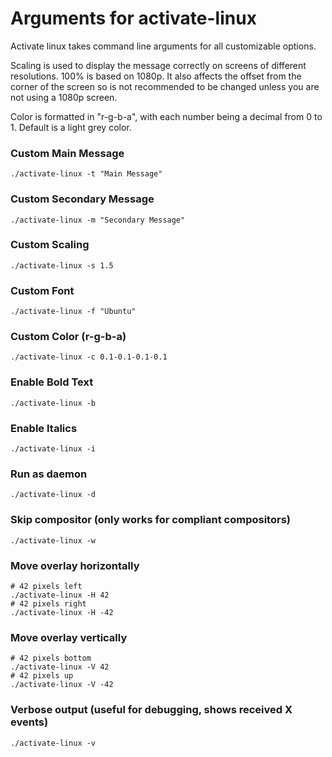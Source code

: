 # Arguments for activate-linux

Activate linux takes command line arguments for all customizable options.

Scaling is used to display the message correctly on screens of different resolutions. 100% is based on 1080p. It also affects the offset from the corner of the screen
so is not recommended to be changed unless you are not using a 1080p screen.

Color is formatted in "r-g-b-a", with each number being a decimal from 0 to 1. Default is a light grey color.

### Custom Main Message

```console
./activate-linux -t "Main Message"
```

### Custom Secondary Message

```console
./activate-linux -m "Secondary Message"
```

### Custom Scaling

```console
./activate-linux -s 1.5
```

### Custom Font

```console
./activate-linux -f "Ubuntu"
```

### Custom Color (r-g-b-a)

```console
./activate-linux -c 0.1-0.1-0.1-0.1
```

### Enable Bold Text

```console
./activate-linux -b
```

### Enable Italics

```console
./activate-linux -i
```

### Run as daemon
```console
./activate-linux -d
```

### Skip compositor (only works for compliant compositors)
```console
./activate-linux -w
```

### Move overlay horizontally
```console
# 42 pixels left
./activate-linux -H 42
# 42 pixels right
./activate-linux -H -42
```

### Move overlay vertically
```console
# 42 pixels bottom
./activate-linux -V 42
# 42 pixels up
./activate-linux -V -42
```

### Verbose output (useful for debugging, shows received X events)
```console
./activate-linux -v
```
